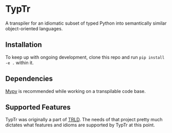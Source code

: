 # TypTr

A transpiler for an idiomatic subset of typed Python into semantically similar
object-oriented languages.

## Installation

To keep up with ongoing development, clone this repo and run `pip install -e .`
within it.

## Dependencies

[Mypy](https://pypi.org/project/mypy/) is recommended while working on a
transpilable code base.

## Supported Features

TypTr was originally a part of [TRLD](https://github.com/niklasl/trld). The
needs of that project pretty much dictates what features and idioms are
supported by TypTr at this point.
